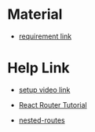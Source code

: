 # Material

-   [requirement link](https://github.com/ProgrammingHero1/B9A8-Book-Review)

# Help Link

-   [setup video link](https://web.programming-hero.com/web-9/video/web-9-47-1-project-setup-with-react-router-tailwind-and-daisy-ui)

-   [React Router Tutorial](https://reactrouter.com/en/main/start/tutorial)

-   [nested-routes](https://reactrouter.com/en/main/start/tutorial#nested-routes)
